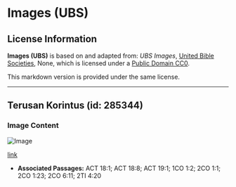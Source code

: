 # Images (UBS)

## License Information

**Images (UBS)** is based on and adapted from: _UBS Images_, [United Bible Societies](https://unitedbiblesocieties.org/), None, which is licensed under a [Public Domain CC0](https://creativecommons.org/public-domain/cc0/).

This markdown version is provided under the same license.



--------------------------------

## Terusan Korintus (id: 285344)

### Image Content

![Image](https://cdn.aquifer.bible/aquifer-content/resources/Media/WEB-0150_corinth_canal.jpg)

[link](https://cdn.aquifer.bible/aquifer-content/resources/Media/WEB-0150_corinth_canal.jpg)

* **Associated Passages:** ACT 18:1; ACT 18:8; ACT 19:1; 1CO 1:2; 2CO 1:1; 2CO 1:23; 2CO 6:11; 2TI 4:20

